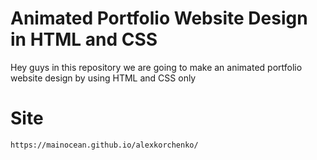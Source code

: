 # Animated Portfolio Website Design in HTML and CSS
Hey guys in this repository we are going to make an animated portfolio website design by using HTML and CSS only

# Site 
~~~
https://mainocean.github.io/alexkorchenko/
~~~

